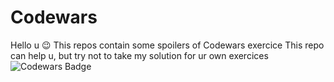 # Codewars
Hello u :wink:
This repos contain some spoilers of Codewars exercice
This repo can help u, but try not to take my solution for ur own exercices 
![Codewars Badge](https://www.codewars.com/users/DRINGOT/badges/large)

